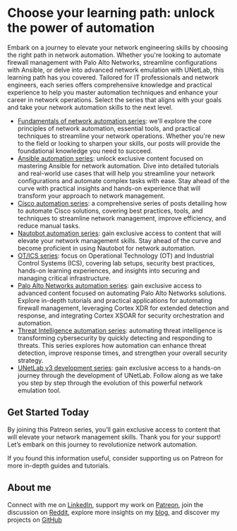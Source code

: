 # Choose your learning path: unlock the power of automation

Embark on a journey to elevate your network engineering skills by choosing the right path in network automation. Whether you're looking to automate firewall management with Palo Alto Networks, streamline configurations with Ansible, or delve into advanced network emulation with UNetLab, this learning path has you covered. Tailored for IT professionals and network engineers, each series offers comprehensive knowledge and practical experience to help you master automation techniques and enhance your career in network operations. Select the series that aligns with your goals and take your network automation skills to the next level.

* [Fundamentals of network automation series](https://www.patreon.com/posts/fundamentals-of-108910463): we'll explore the core principles of network automation, essential tools, and practical techniques to streamline your network operations. Whether you're new to the field or looking to sharpen your skills, our posts will provide the foundational knowledge you need to succeed.
* [Ansible automation series](https://www.patreon.com/posts/ansible-series-108907546): unlock exclusive content focused on mastering Ansible for network automation. Dive into detailed tutorials and real-world use cases that will help you streamline your network configurations and automate complex tasks with ease. Stay ahead of the curve with practical insights and hands-on experience that will transform your approach to network management.
* [Cisco automation series](https://www.patreon.com/posts/118070916): a comprehensive series of posts detailing how to automate Cisco solutions, covering best practices, tools, and techniques to streamline network management, improve efficiency, and reduce manual tasks.
* [Nautobot automation series](https://www.patreon.com/posts/nautobot-series-107863147): gain exclusive access to content that will elevate your network management skills. Stay ahead of the curve and become proficient in using Nautobot for network automation.
* [OT/ICS series](https://www.patreon.com/posts/120111860): focus on Operational Technology (OT) and Industrial Control Systems (ICS), covering lab setups, security best practices, hands-on learning experiences, and insights into securing and managing critical infrastructure.
* [Palo Alto Networks automation series](https://www.patreon.com/posts/palo-alto-series-109901916): gain exclusive access to advanced content focused on automating Palo Alto Networks solutions. Explore in-depth tutorials and practical applications for automating firewall management, leveraging Cortex XDR for extended detection and response, and integrating Cortex XSOAR for security orchestration and automation.
* [Threat Intelligence automation series](https://www.patreon.com/posts/128063674): automating threat intelligence is transforming cybersecurity by quickly detecting and responding to threats. This series explores how automation can enhance threat detection, improve response times, and strengthen your overall security strategy.
* [UNetLab v3 development series](https://www.patreon.com/posts/unetlab-v3-108477005): gain exclusive access to a hands-on journey through the development of UNetLab. Follow along as we take you step by step through the evolution of this powerful network emulation tool.

## Get Started Today

By joining this Patreon series, you’ll gain exclusive access to content that will elevate your network management skills. Thank you for your support! Let’s embark on this journey to revolutionize network automation.

If you found this information useful, consider supporting us on Patreon for more in-depth guides and tutorials.

## About me

Connect with me on [LinkedIn](http://linkedin.com/in/adainese/), support my work on [Patreon](https://www.patreon.com/c/adainese), join the discussion on [Reddit](https://www.reddit.com/user/a_dainese/), explore more insights on my [blog](https://www.adainese.it), and discover my projects on [GitHub](https://github.com/dainok)
